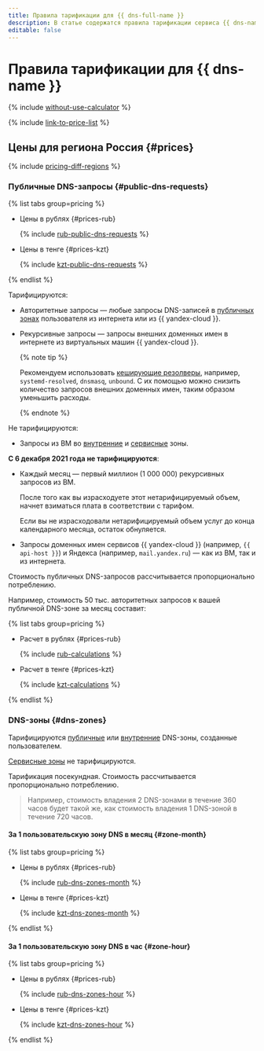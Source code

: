 ```yaml
---
title: Правила тарификации для {{ dns-full-name }}
description: В статье содержатся правила тарификации сервиса {{ dns-name }}.
editable: false
---
```


# Правила тарификации для {{ dns-name }}

{% include [without-use-calculator](../_includes/pricing/without-use-calculator.md) %}

{% include [link-to-price-list](../_includes/pricing/link-to-price-list.md) %}


## Цены для региона Россия {#prices}



{% include [pricing-diff-regions](../_includes/pricing-diff-regions.md) %}


### Публичные DNS-запросы {#public-dns-requests}


{% list tabs group=pricing %}

- Цены в рублях {#prices-rub}

  {% include [rub-public-dns-requests](../_pricing/dns/rub-public-dns-requests.md) %}

- Цены в тенге {#prices-kzt}

  {% include [kzt-public-dns-requests](../_pricing/dns/kzt-public-dns-requests.md) %}

{% endlist %}




Тарифицируются:
* Авторитетные запросы — любые запросы DNS-записей в [публичных зонах](concepts/dns-zone.md#public-zones) пользователя из интернета или из {{ yandex-cloud }}.
* Рекурсивные запросы — запросы внешних доменных имен в интернете из виртуальных машин {{ yandex-cloud }}.

  {% note tip %}

  Рекомендуем использовать [кеширующие резолверы](tutorials/local-dns-cache.md), например, `systemd-resolved`, `dnsmasq`, `unbound`. С их помощью можно снизить количество запросов внешних доменных имен, таким образом уменьшить расходы.

  {% endnote %}

Не тарифицируются:
* Запросы из ВМ во [внутренние](concepts/dns-zone.md#private-zones) и [сервисные](concepts/dns-zone.md#service-zones) зоны.

**С 6 декабря 2021 года не тарифицируются**:
* Каждый месяц — первый миллион (1 000 000) рекурсивных запросов из ВМ.

  После того как вы израсходуете этот нетарифицируемый объем, начнет взиматься плата в соответствии с тарифом.

  Если вы не израсходовали нетарифицируемый объем услуг до конца календарного месяца, остаток обнуляется.
* Запросы доменных имен сервисов {{ yandex-cloud }} (например, `{{ api-host }}`) и Яндекса (например, `mail.yandex.ru`) — как из ВМ, так и из интернета.

Стоимость публичных DNS-запросов рассчитывается пропорционально потреблению.

Например, стоимость 50 тыс. авторитетных запросов к вашей публичной DNS-зоне за месяц составит:


{% list tabs group=pricing %}

- Расчет в рублях {#prices-rub}

  {% include [rub-calculations](../_pricing_examples/dns/rub-calculations.md) %}

- Расчет в тенге {#prices-kzt}

  {% include [kzt-calculations](../_pricing_examples/dns/kzt-calculations.md) %}

{% endlist %}




### DNS-зоны {#dns-zones}

Тарифицируются [публичные](concepts/dns-zone.md#public-zones) или [внутренние](concepts/dns-zone.md#private-zones) DNS-зоны, созданные пользователем.

[Сервисные зоны](concepts/dns-zone.md#service-zones) не тарифицируются.

Тарификация посекундная. Стоимость рассчитывается пропорционально потреблению.

> Например, стоимость владения 2 DNS-зонами в течение 360 часов будет такой же, как стоимость владения 1 DNS-зоной в течение 720 часов.


#### За 1 пользовательскую зону DNS в месяц {#zone-month}


{% list tabs group=pricing %}

- Цены в рублях {#prices-rub}

  {% include [rub-dns-zones-month](../_pricing/dns/rub-dns-zones-month.md) %}

- Цены в тенге {#prices-kzt}

  {% include [kzt-dns-zones-month](../_pricing/dns/kzt-dns-zones-month.md) %}

{% endlist %}



#### За 1 пользовательскую зону DNS в час {#zone-hour}


{% list tabs group=pricing %}

- Цены в рублях {#prices-rub}

  {% include [rub-dns-zones-hour](../_pricing/dns/rub-dns-zones-hour.md) %}

- Цены в тенге {#prices-kzt}

  {% include [kzt-dns-zones-hour](../_pricing/dns/kzt-dns-zones-hour.md) %}

{% endlist %}




